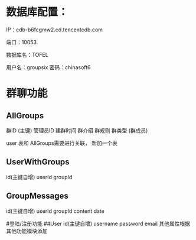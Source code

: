 # 数据库配置：
IP：cdb-b6fcgmw2.cd.tencentcdb.com 

端口：10053

数据库名：TOFEL

用户名：groupsix 
密码：chinasoft6

# 群聊功能
## AllGroups
群ID (主键)  管理员ID   建群时间  群介绍   群规则  群类型
(群成员)

user 表和 AllGroups需要进行关联， 新加一个表
## UserWithGroups
id(主键自增)  userId   groupId

## GroupMessages
id(主键自增)  userId  groupId  content  date

#登陆/注册功能
##User
id(主键自增) username password email
其他属性根据其他功能模块添加